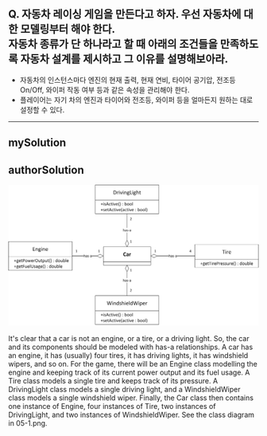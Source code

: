 ## Q. 자동차 레이싱 게임을 만든다고 하자. 우선 자동차에 대한 모델링부터 해야 한다.<br>자동차 종류가 단 하나라고 할 때 아래의 조건들을 만족하도록 자동차 설계를 제시하고 그 이유를 설명해보아라.

- 자동차의 인스턴스마다 엔진의 현재 출력, 현재 연비, 타이어 공기압, 전조등 On/Off, 와이퍼 작동 여부 등과 같은 속성을 관리해야 한다.
- 플레이어는 자기 차의 엔진과 타이어와 전조등, 와이퍼 등을 얼마든지 원하는 대로 설정할 수 있다.

---

## mySolution



## authorSolution
<img src="../img/05-1.png" width=700>


It's clear that a car is not an engine, or a tire, or a driving light.
So, the car and its components should be modeled with has-a relationships. A car has an engine, it has (usually) four tires, it has driving lights, it has windshield wipers, and so on.
For the game, there will be an Engine class modelling the engine and keeping track of its current power output and its fuel usage. A Tire class models a single tire and keeps track of its pressure. A DrivingLight class models a single driving light, and a WindshieldWiper class models a single windshield wiper. Finally, the Car class then contains one instance of Engine, four instances of Tire, two instances of DrivingLight, and two instances of WindshieldWiper.
See the class diagram in 05-1.png.